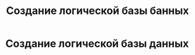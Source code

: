 ﻿---
layout: default
title: Создание логической базы банных
nav_order: 1
parent: Управление схемой данных
grand_parent: Работа с системой
has_children: false
---

Создание логической базы данных
===============================